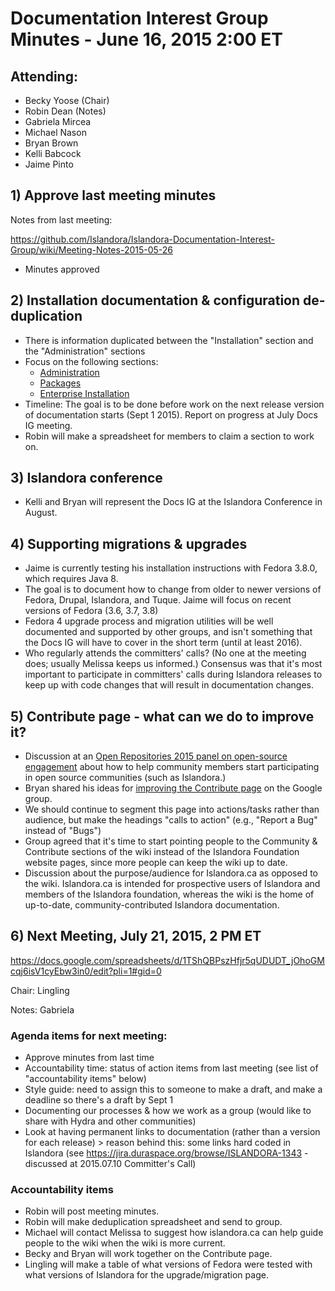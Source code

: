 # Documentation Interest Group Minutes - June 16, 2015 2:00 ET

## Attending:
* Becky Yoose (Chair)
* Robin Dean (Notes)
* Gabriela Mircea
* Michael Nason
* Bryan Brown
* Kelli Babcock
* Jaime Pinto

## 1) Approve last meeting minutes

Notes from last meeting:

https://github.com/Islandora/Islandora-Documentation-Interest-Group/wiki/Meeting-Notes-2015-05-26
* Minutes approved

## 2) Installation documentation & configuration de-duplication
* There is information duplicated between the "Installation" section and the "Administration" sections
* Focus on the following sections:
  * [Administration](https://wiki.duraspace.org/display/ISLANDORA715/Administration)
  * [Packages](https://wiki.duraspace.org/display/ISLANDORA715/Packages)
  * [Enterprise Installation](https://wiki.duraspace.org/display/ISLANDORA715/Enterprise)
* Timeline: The goal is to be done before work on the next release version of documentation starts (Sept 1 2015). Report on progress at July Docs IG meeting.
* Robin will make a spreadsheet for members to claim a section to work on.

## 3) Islandora conference
* Kelli and Bryan will represent the Docs IG at the Islandora Conference in August.

## 4) Supporting migrations & upgrades
* Jaime is currently testing his installation instructions with Fedora 3.8.0, which requires Java 8.
* The goal is to document how to change from older to newer versions of Fedora, Drupal, Islandora, and Tuque. Jaime will focus on recent versions of Fedora (3.6, 3.7, 3.8)
* Fedora 4 upgrade process and migration utilities will be well documented and supported by other groups, and isn't something that the Docs IG will have to cover in the short term (until at least 2016).
* Who regularly attends the committers' calls? (No one at the meeting does; usually Melissa keeps us informed.) Consensus was that it's most important to participate in committers' calls during Islandora releases to keep up with code changes that will result in documentation changes.

## 5) Contribute page - what can we do to improve it?
* Discussion at an [Open Repositories 2015 panel on open-source engagement](https://www.conftool.com/or2015/index.php?page=browseSessions&form_session=51) about how to help community members start participating in open source communities (such as Islandora.)
* Bryan shared his ideas for [improving the Contribute page](https://groups.google.com/forum/#!topic/islandora-docs/4e-6tQ9OgyY) on the Google group.
* We should continue to segment this page into actions/tasks rather than audience, but make the headings "calls to action" (e.g., "Report a Bug" instead of "Bugs")
* Group agreed that it's time to start pointing people to the Community & Contribute sections of the wiki instead of the Islandora Foundation website pages, since more people can keep the wiki up to date.
* Discussion about the purpose/audience for Islandora.ca as opposed to the wiki. Islandora.ca is intended for prospective users of Islandora and members of the Islandora foundation, whereas the wiki is the home of up-to-date, community-contributed Islandora documentation.


## 6) Next Meeting, July 21, 2015, 2 PM ET

https://docs.google.com/spreadsheets/d/1TShQBPszHfjr5qUDUDT_jOhoGMcqj6isV1cyEbw3in0/edit?pli=1#gid=0

Chair: Lingling

Notes: Gabriela

### Agenda items for next meeting:
* Approve minutes from last time
* Accountability time: status of action items from last meeting (see list of "accountability items" below)
* Style guide: need to assign this to someone to make a draft, and make a deadline so there's a draft by Sept 1
* Documenting our processes & how we work as a group (would like to share with Hydra and other communities)
* Look at having permanent links to documentation (rather than a version for each release) > reason behind this: some links hard coded in Islandora (see https://jira.duraspace.org/browse/ISLANDORA-1343 - discussed at 2015.07.10 Committer's Call)

### Accountability items
* Robin will post meeting minutes.
* Robin will make deduplication spreadsheet and send to group.
* Michael will contact Melissa to suggest how islandora.ca can help guide people to the wiki when the wiki is more current.
* Becky and Bryan will work together on the Contribute page.
* Lingling will make a table of what versions of Fedora were tested with what versions of Islandora for the upgrade/migration page.